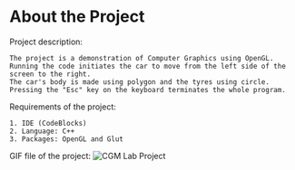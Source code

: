 # About the Project

  Project description:

    The project is a demonstration of Computer Graphics using OpenGL.
    Running the code initiates the car to move from the left side of the screen to the right.
    The car's body is made using polygon and the tyres using circle.
    Pressing the "Esc" key on the keyboard terminates the whole program.
  
  Requirements of the project:

    1. IDE (CodeBlocks)
    2. Language: C++
    3. Packages: OpenGL and Glut 
    
    
GIF file of the project:
   ![CGM Lab Project](https://user-images.githubusercontent.com/76619766/170770710-797f9288-bdb8-498f-9bce-1d751fc777d8.gif)
